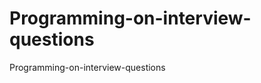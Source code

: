 Programming-on-interview-questions
==================================

Programming-on-interview-questions
